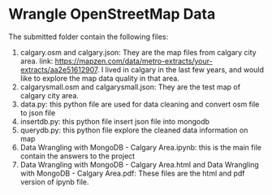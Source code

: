 # Wrangle OpenStreetMap Data

The submitted folder contain the following files:

1. calgary.osm and calgary.json: They are the map files from calgary city area. link: https://mapzen.com/data/metro-extracts/your-extracts/aa2e51612907. I lived in calgary in the last few years, and would like to explore the map data quality in that area.
2. calgarysmall.osm and calgarysmall.json: They are the test map of calgary city area.
3. data.py: this python file are used for data cleaning and convert osm file to json file
4. insertdb.py: this python file insert json file into mongodb
5. querydb.py: this python file explore the cleaned data information on map
6. Data Wrangling with MongoDB - Calgary Area.ipynb: this is the main file contain the answers to the project
7. Data Wrangling with MongoDB - Calgary Area.html and Data Wrangling with MongoDB - Calgary Area.pdf: These files are the html and pdf version of ipynb file.